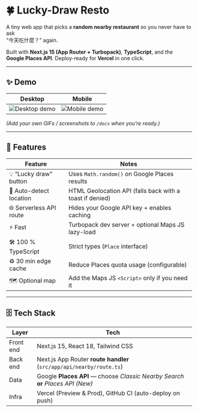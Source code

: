 # 🍀 Lucky-Draw Resto

A tiny web app that picks a **random nearby restaurant** so you never have to ask  
“今天吃什麼？” again.

Built with **Next.js 15 (App Router + Turbopack)**, **TypeScript**, and the  
**Google Places API**. Deploy-ready for **Vercel** in one click.

---

## ✨ Demo

| Desktop | Mobile |
|---------|--------|
| ![Desktop demo](docs/demo-desktop.gif) | ![Mobile demo](docs/demo-mobile.gif) |

*(Add your own GIFs / screenshots to `/docs` when you’re ready.)*

---

## 🔨 Features

| Feature | Notes |
|---------|-------|
| 💡 “Lucky draw” button | Uses `Math.random()` on Google Places results |
| 📍 Auto-detect location | HTML Geolocation API (falls back with a toast if denied) |
| 🌐 Serverless API route | Hides your Google API key + enables caching |
| ⚡️ Fast | Turbopack dev server + optional Maps JS lazy-load |
| 🛠 100 % TypeScript | Strict types (`Place` interface) |
| ♻️ 30 min edge cache | Reduce Places quota usage (configurable) |
| 🗺 Optional map | Add the Maps JS `<Script>` only if you need it |

---

## 🗄 Tech Stack

| Layer | Tech |
|-------|------|
| Front end | Next.js 15, React 18, Tailwind CSS |
| Back end | Next.js App Router **route handler** (`src/app/api/nearby/route.ts`) |
| Data | Google **Places API** — choose *Classic Nearby Search* **or** *Places API (New)* |
| Infra | Vercel (Preview & Prod), GitHub CI (auto-deploy on push) |

